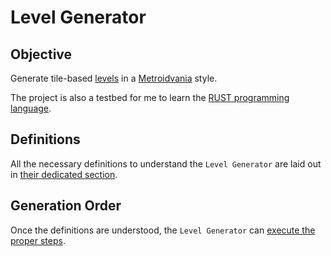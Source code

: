 # Level Generator

## Objective

Generate tile-based [levels](definitions/level_definition.md#what-is-a-level) in a [Metroidvania](https://en.wikipedia.org/wiki/Metroidvania) style.

The project is also a testbed for me to learn the [RUST programming language](https://www.rust-lang.org/).

## Definitions

All the necessary definitions to understand the `Level Generator` are laid out in [their dedicated section](definitions/README.md#definitions).

## Generation Order

Once the definitions are understood, the `Level Generator` can [execute the proper steps](generation/README.md#generation-order).
